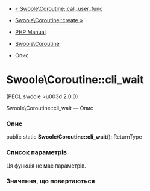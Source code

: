- [«
Swoole\Coroutine::call_user_func](swoole-coroutine.call-user-func.md)
- [Swoole\Coroutine::create »](swoole-coroutine.create.md)

- [PHP Manual](index.md)
- [Swoole\Coroutine](class.swoole-coroutine.md)
- Опис

# Swoole\Coroutine::cli_wait

(PECL swoole \>u003d 2.0.0)

Swoole\Coroutine::cli_wait — Опис

### Опис

public static **Swoole\Coroutine::cli_wait**(): ReturnType

### Список параметрів

Ця функція не має параметрів.

### Значення, що повертаються
